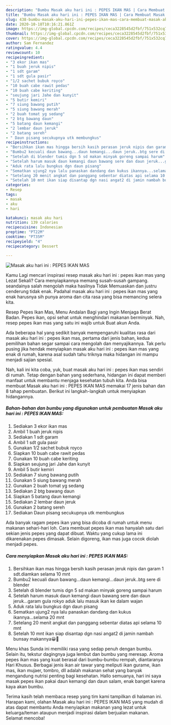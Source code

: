 ```yaml
---
description: "Bumbu Masak aku hari ini : PEPES IKAN MAS | Cara Membuat Masak aku hari ini : PEPES IKAN MAS Yang Paling Enak"
title: "Bumbu Masak aku hari ini : PEPES IKAN MAS | Cara Membuat Masak aku hari ini : PEPES IKAN MAS Yang Paling Enak"
slug: 438-bumbu-masak-aku-hari-ini-pepes-ikan-mas-cara-membuat-masak-aku-hari-ini-pepes-ikan-mas-yang-paling-enak
date: 2020-10-18T10:16:21.861Z
image: https://img-global.cpcdn.com/recipes/ceca3228545d2fbf/751x532cq70/masak-aku-hari-ini-pepes-ikan-mas-foto-resep-utama.jpg
thumbnail: https://img-global.cpcdn.com/recipes/ceca3228545d2fbf/751x532cq70/masak-aku-hari-ini-pepes-ikan-mas-foto-resep-utama.jpg
cover: https://img-global.cpcdn.com/recipes/ceca3228545d2fbf/751x532cq70/masak-aku-hari-ini-pepes-ikan-mas-foto-resep-utama.jpg
author: Sam Fernandez
ratingvalue: 4.4
reviewcount: 10
recipeingredient:
- "3 ekor ikan mas"
- "1 buah jeruk nipis"
- "1 sdt garam"
- "1 sdt gula pasir"
- "1/2 sachet bubuk royco"
- "10 buah cabe rawit pedas"
- "10 buah cabe keriting"
- "seujung jari Jahe dan kunyit"
- "5 butir kemiri"
- "7 siung bawang putih"
- "5 siung bawang merah"
- "2 buah tomat yg sedang"
- "2 btg bawang daun"
- "5 batang daun kemangi"
- "2 lembar daun jeruk"
- "2 batang sereh"
- " Daun pisang secukupnya utk membungkus"
recipeinstructions:
- "Bersihkan ikan mas hingga bersih kasih perasan jeruk nipis dan garam 1 sdt.diamkan selama 10 mnt"
- "Bumbu2 kecuali daun bawang...daun kemangi...daun jeruk..btg sere di blender"
- "Setelah di blender tumis dgn 5 sd makan minyak goreng sampai harum"
- "Setelah harum masuk daun kemangi daun bawang sere dan daun jeruk...garam gula rokyo aduk lalu masuk ikan ke dalam wajan"
- "Aduk rata lalu bungkus dgn daun pisang"
- "Sematkan ujung2 nya lalu panaskan dandang dan kukus ikannya...selama 20 mnt"
- "Setelang 20 menit angkat dan panggang sebentar diatas api selama 10 mnt"
- "Setelah 10 mnt ikan siap disantap dgn nasi angat2 di jamin nambah bunsay makannya😀🙏"
categories:
- Resep
tags:
- masak
- aku
- hari

katakunci: masak aku hari 
nutrition: 139 calories
recipecuisine: Indonesian
preptime: "PT22M"
cooktime: "PT35M"
recipeyield: "4"
recipecategory: Dessert

---
```



![Masak aku hari ini : PEPES IKAN MAS](https://img-global.cpcdn.com/recipes/ceca3228545d2fbf/751x532cq70/masak-aku-hari-ini-pepes-ikan-mas-foto-resep-utama.jpg)

Kamu Lagi mencari inspirasi resep masak aku hari ini : pepes ikan mas yang Lezat Sekali? Cara menyiapkannya memang susah-susah gampang. seandainya salah mengolah maka hasilnya Tidak Memuaskan dan justru cenderung tidak enak. Padahal masak aku hari ini : pepes ikan mas yang enak harusnya sih punya aroma dan cita rasa yang bisa memancing selera kita.

Resep Pepes Ikan Mas, Menu Andalan Bagi yang Ingin Menjaga Berat Badan. Pepes ikan, opsi sehat untuk menghindari makanan berminyak. Nah, resep pepes ikan mas yang satu ini wajib untuk Buat akun Anda.

Ada beberapa hal yang sedikit banyak mempengaruhi kualitas rasa dari masak aku hari ini : pepes ikan mas, pertama dari jenis bahan, kedua pemilihan bahan segar sampai cara mengolah dan menyajikannya. Tak perlu pusing jika hendak menyiapkan masak aku hari ini : pepes ikan mas yang enak di rumah, karena asal sudah tahu triknya maka hidangan ini mampu menjadi sajian spesial.


Nah, kali ini kita coba, yuk, buat masak aku hari ini : pepes ikan mas sendiri di rumah. Tetap dengan bahan yang sederhana, hidangan ini dapat memberi manfaat untuk membantu menjaga kesehatan tubuh kita. Anda bisa membuat Masak aku hari ini : PEPES IKAN MAS memakai 17 jenis bahan dan 8 tahap pembuatan. Berikut ini langkah-langkah untuk menyiapkan hidangannya.

<!--inarticleads1-->

##### Bahan-bahan dan bumbu yang digunakan untuk pembuatan Masak aku hari ini : PEPES IKAN MAS:

1. Sediakan 3 ekor ikan mas
1. Ambil 1 buah jeruk nipis
1. Sediakan 1 sdt garam
1. Ambil 1 sdt gula pasir
1. Gunakan 1/2 sachet bubuk royco
1. Siapkan 10 buah cabe rawit pedas
1. Gunakan 10 buah cabe keriting
1. Siapkan seujung jari Jahe dan kunyit
1. Ambil 5 butir kemiri
1. Sediakan 7 siung bawang putih
1. Gunakan 5 siung bawang merah
1. Gunakan 2 buah tomat yg sedang
1. Sediakan 2 btg bawang daun
1. Siapkan 5 batang daun kemangi
1. Sediakan 2 lembar daun jeruk
1. Gunakan 2 batang sereh
1. Sediakan  Daun pisang secukupnya utk membungkus


Ada banyak ragam pepes ikan yang bisa dicoba di rumah untuk menu makanan sehari-hari loh. Cara membuat pepes ikan mas hanyalah satu dari sekian jenis pepes yang dapat dibuat. Waktu yang cukup lama ini dikarenakan pepes dimasak. Selain digoreng, ikan mas juga cocok diolah menjadi pepes. 

<!--inarticleads2-->

##### Cara menyiapkan Masak aku hari ini : PEPES IKAN MAS:

1. Bersihkan ikan mas hingga bersih kasih perasan jeruk nipis dan garam 1 sdt.diamkan selama 10 mnt
1. Bumbu2 kecuali daun bawang...daun kemangi...daun jeruk..btg sere di blender
1. Setelah di blender tumis dgn 5 sd makan minyak goreng sampai harum
1. Setelah harum masuk daun kemangi daun bawang sere dan daun jeruk...garam gula rokyo aduk lalu masuk ikan ke dalam wajan
1. Aduk rata lalu bungkus dgn daun pisang
1. Sematkan ujung2 nya lalu panaskan dandang dan kukus ikannya...selama 20 mnt
1. Setelang 20 menit angkat dan panggang sebentar diatas api selama 10 mnt
1. Setelah 10 mnt ikan siap disantap dgn nasi angat2 di jamin nambah bunsay makannya😀🙏


Menu khas Sunda ini memiliki rasa yang sedap penuh dengan bumbu. Selain itu, tekstur dagingnya juga lembut dan bumbu yang meresap. Aroma pepes ikan mas yang kuat berasal dari bumbu-bumbu rempah, diantaranya Hari Khusus. Berbagai jenis ikan air tawar yang meliputi ikan gurame, ikan mas, ikan mujaer, tombro, dll adalah makanan sehat yang banyak mengandung nutrisi penting bagi kesehatan. Hallo semuanya, hari ini saya masak pepes ikan pakai daun kemangi dan daun salam, enak banget karena kaya akan bumbu. 

Terima kasih telah membaca resep yang tim kami tampilkan di halaman ini. Harapan kami, olahan Masak aku hari ini : PEPES IKAN MAS yang mudah di atas dapat membantu Anda menyiapkan makanan yang lezat untuk keluarga/teman ataupun menjadi inspirasi dalam berjualan makanan. Selamat mencoba!

